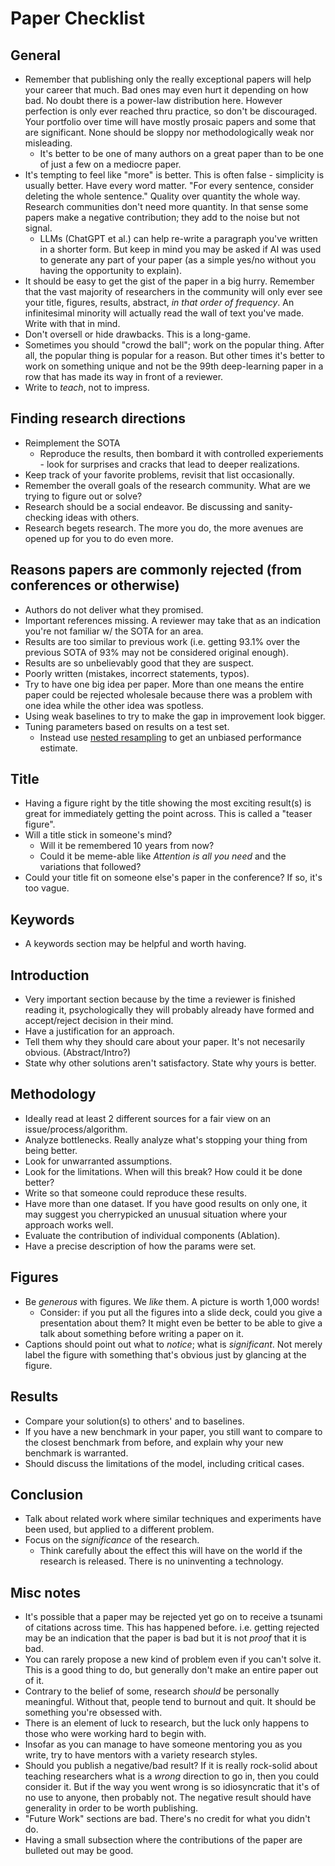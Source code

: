 # Paper Checklist

## General

- Remember that publishing only the really exceptional papers will help your
career that much. Bad ones may even hurt it depending on how bad. No doubt there
is a power-law distribution here. However perfection is only ever reached thru
practice, so don't be discouraged. Your portfolio over time will have mostly
prosaic papers and some that are significant. None should be sloppy nor
methodologically weak nor misleading.
    - It's better to be one of many authors on a great paper than to be one of just a few on a mediocre paper.
- It's tempting to feel like "more" is better. This is often false - simplicity
is usually better. Have every word matter. "For every sentence, consider
deleting the whole sentence." Quality over quantity the whole way. Research
communities don't need more quantity. In that sense some papers make a negative
contribution; they add to the noise but not signal.
    - LLMs (ChatGPT et al.) can help re-write a paragraph you've written in a
    shorter form. But keep in mind you may be asked if AI was used to generate
    any part of your paper (as a simple yes/no without you having the
    opportunity to explain).
- It should be easy to get the gist of the paper in a big hurry. Remember that
the vast majority of researchers in the community will only ever see your title,
figures, results, abstract, *in that order of frequency*. An infinitesimal
minority will actually read the wall of text you've made. Write with that in
mind.
- Don't oversell or hide drawbacks. This is a long-game.
- Sometimes you should "crowd the ball"; work on the popular thing. After all, the
popular thing is popular for a reason. But other times it's better to work on
something unique and not be the 99th deep-learning paper in a row that has made
its way in front of a reviewer.
- Write to *teach*, not to impress.

## Finding research directions

- Reimplement the SOTA
    - Reproduce the results, then bombard it with controlled experiements - look for surprises and cracks that lead to deeper realizations.
- Keep track of your favorite problems, revisit that list occasionally.
- Remember the overall goals of the research community. What are we trying to figure out or solve?
- Research should be a social endeavor. Be discussing and sanity-checking ideas with others.
- Research begets research. The more you do, the more avenues are opened up for you to do even more.

## Reasons papers are commonly rejected (from conferences or otherwise)

- Authors do not deliver what they promised.
- Important references missing. A reviewer may take that as an indication you're not familiar w/ the SOTA for an area.
- Results are too similar to previous work (i.e. getting 93.1% over the previous SOTA of 93% may not be considered original enough).
- Results are so unbelievably good that they are suspect.
- Poorly written (mistakes, incorrect statements, typos).
- Try to have one big idea per paper. More than one means the entire paper could
be rejected wholesale because there was a problem with one idea while the other
idea was spotless.
- Using weak baselines to try to make the gap in improvement look bigger.
- Tuning parameters based on results on a test set.
    - Instead use [nested resampling](https://mlr.mlr-org.com/articles/tutorial/nested_resampling.html) to get an unbiased performance estimate.

## Title

- Having a figure right by the title showing the most exciting result(s) is
great for immediately getting the point across. This is called a "teaser
figure".
- Will a title stick in someone's mind?
    - Will it be remembered 10 years from now?
    - Could it be meme-able like *Attention is all you need* and the variations that followed?
- Could your title fit on someone else's paper in the conference? If so, it's too vague.

## Keywords

- A keywords section may be helpful and worth having.

## Introduction

- Very important section because by the time a reviewer is finished reading it, psychologically they will probably already have formed and accept/reject decision in their mind.
- Have a justification for an approach.
- Tell them why they should care about your paper. It's not necesarily obvious. (Abstract/Intro?)
- State why other solutions aren't satisfactory. State why yours is better.

## Methodology

- Ideally read at least 2 different sources for a fair view on an issue/process/algorithm.
- Analyze bottlenecks. Really analyze what's stopping your thing from being better.
- Look for unwarranted assumptions.
- Look for the limitations. When will this break? How could it be done better?
- Write so that someone could reproduce these results.
- Have more than one dataset. If you have good results on only one, it may suggest you cherrypicked an unusual situation where your approach works well.
- Evaluate the contribution of individual components (Ablation).
- Have a precise description of how the params were set.

## Figures
- Be *generous* with figures. We *like* them. A picture is worth 1,000 words!
    - Consider: if you put all the figures into a slide deck, could you give a presentation about them? It might even be better to be able to give a talk about something before writing a paper on it.
- Captions should point out what to *notice*; what is *significant*. Not merely label the figure with something that's obvious just by glancing at the figure.

## Results

- Compare your solution(s) to others' and to baselines.
- If you have a new benchmark in your paper, you still want to compare to the
closest benchmark from before, and explain why your new benchmark is warranted.
- Should discuss the limitations of the model, including critical cases.

## Conclusion

- Talk about related work where similar techniques and experiments have been used, but applied to a different problem.
- Focus on the *significance* of the research.
    - Think carefully about the effect this will have on the world if the research is released. There is no uninventing a technology.

## Misc notes

- It's possible that a paper may be rejected yet go on to receive a tsunami of citations across time. This has happened before. i.e. getting rejected may be an indication that the paper is bad but it is not *proof* that it is bad.
- You can rarely propose a new kind of problem even if you can't solve it. This is a good thing to do, but generally don't make an entire paper out of it.
- Contrary to the belief of some, research *should* be personally meaningful. Without that, people tend to burnout and quit. It should be something you're obsessed with.
- There is an element of luck to research, but the luck only happens to those who were working hard to begin with.
- Insofar as you can manage to have someone mentoring you as you write, try to have mentors with a variety research styles.
- Should you publish a negative/bad result? If it is really rock-solid about
teaching researchers what is a *wrong* direction to go in, then you could
consider it. But if the way you went wrong is so idiosyncratic that it's of no
use to anyone, then probably not. The negative result should have generality in
order to be worth publishing.
- "Future Work" sections are bad. There's no credit for what you didn't do.
- Having a small subsection where the contributions of the paper are bulleted out may be good.